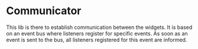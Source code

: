 # Communicator

This lib is there to establish communication between the widgets. It is based on an event bus where listeners register for specific events. As soon as an event is sent to the bus, all listeners registered for this event are informed.
